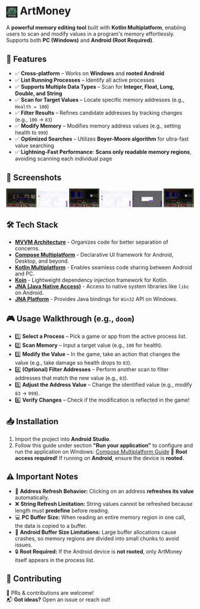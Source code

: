 #  <img src="composeApp/src/commonMain/composeResources/drawable/app_window_icon.png" width="30" height="30" alt="App Icon" style="vertical-align:middle;"> ArtMoney

A **powerful memory editing tool** built with **Kotlin Multiplatform**, enabling users to scan and modify values in a program's memory effortlessly. Supports both **PC (Windows)** and **Android (Root Required)**.

## 🚀 Features
- ✅ **Cross-platform** – Works on **Windows** and **rooted Android**  
- ✅ **List Running Processes** – Identify all active processes
- ✅ **Supports Multiple Data Types** – Scan for **Integer, Float, Long, Double, and String**  
- ✅ **Scan for Target Values** – Locate specific memory addresses (e.g., `Health = 100`)
- ✅ **Filter Results** – Refines candidate addresses by tracking changes (e.g., `100` → `83`)
- ✅ **Modify Memory** – Modifies memory address values (e.g., setting health to `999`)
- ✅ **Optimized Searches** – Utilizes **Boyer-Moore algorithm** for ultra-fast value searching
- ✅ **Lightning-Fast Performance**: **Scans only readable memory regions**, avoiding scanning each individual page

## 📸 Screenshots
<p align="center">
  <img src="assets/screenshots/1.png" width="16%">
  <img src="assets/screenshots/2.png" width="16%">
  <img src="assets/screenshots/3.png" width="16%">
  <img src="assets/screenshots/4.png" width="16%">
  <img src="assets/screenshots/5.png" width="16%">
  <img src="assets/screenshots/6.png" width="16%">
</p>

## 🛠️ Tech Stack
- [**MVVM Architecture**](https://www.geeksforgeeks.org/mvvm-model-view-viewmodel-architecture-pattern-in-android/) - Organizes code for better separation of concerns.
- [**Compose Multiplatform**](https://developer.android.com/jetpack/compose) - Declarative UI framework for Android, Desktop, and beyond.
- [**Kotlin Multiplatform**](https://kotlinlang.org/docs/multiplatform.html) - Enables seamless code sharing between Android and PC.
- [**Koin**](https://insert-koin.io/) - Lightweight dependency injection framework for Kotlin.
- [**JNA (Java Native Access)**](https://github.com/java-native-access/jna) - Access to native system libraries like `libc` on Android.
- [**JNA Platform**](https://github.com/java-native-access/jna) - Provides Java bindings for `Win32` API on Windows.

## 🎮 Usage Walkthrough (e.g., `doom`)
- 1️⃣ **Select a Process** – Pick a game or app from the active process list.
- 2️⃣ **Scan Memory** – Input a target value (e.g., `100` for health).
- 3️⃣ **Modify the Value** – In the game, take an action that changes the value (e.g., take damage so health drops to `83`).
- 4️⃣ **(Optional) Filter Addresses** – Perform another scan to filter addresses that match the new value (e.g., `83`).
- 5️⃣ **Adjust the Address Value** – Change the identified value (e.g., modify `83` → `999`).
- 6️⃣ **Verify Changes** – Check if the modification is reflected in the game!

## 📥 Installation
1. Import the project into **Android Studio**.
2. Follow this guide under section **"Run your application"** to configure and run the application on Windows:
   [Compose Multiplatform Guide](https://www.jetbrains.com/help/kotlin-multiplatform-dev/compose-multiplatform-create-first-app.html#run-your-application)
   📌 **Root access required!** If running on **Android**, ensure the device is **rooted**.


## ⚠️ Important Notes
- 🔄 **Address Refresh Behavior:** Clicking on an address **refreshes its value** automatically.
- ❌ **String Refresh Limitation:** String values cannot be refreshed because length must **predefine** before reading.
- 💻 **PC Buffer Size:** When reading an entire memory region in one call, the data is copied to a buffer.
- 📱 **Android Buffer Size Limitations:** Large buffer allocations cause crashes, so memory regions are divided into small chunks to avoid issues.
- 🔒 **Root Required:** If the Android device is **not rooted**, only ArtMoney itself appears in the process list.

## 🤝 Contributing
🚀 PRs & contributions are welcome!  
📬 **Got ideas?** Open an issue or reach out!  

